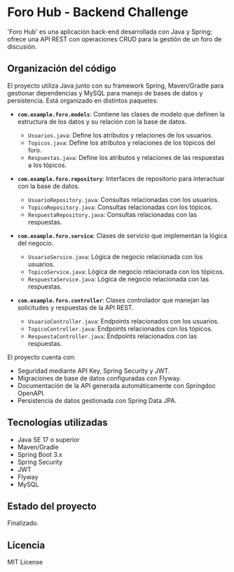 # Foro Hub - Backend Challenge

'Foro Hub' es una aplicación back-end desarrollada con Java y Spring; ofrece una API REST con operaciones CRUD para la gestión de un foro de discusión.

## Organización del código
El proyecto utiliza Java junto con su framework Spring, Maven/Gradle para gestionar dependencias y MySQL para manejo de bases de datos y persistencia. Está organizado en distintos paquetes:

- **`com.example.foro.models`**: Contiene las clases de modelo que definen la estructura de los datos y su relación con la base de datos.
    - `Usuarios.java`: Define los atributos y relaciones de los usuarios.
    - `Topicos.java`: Define los atributos y relaciones de los tópicos del foro.
    - `Respuestas.java`: Define los atributos y relaciones de las respuestas a los tópicos.

- **`com.example.foro.repository`**: Interfaces de repositorio para interactuar con la base de datos.
    - `UsuarioRepository.java`: Consultas relacionadas con los usuarios.
    - `TopicoRepository.java`: Consultas relacionadas con los tópicos.
    - `RespuestaRepository.java`: Consultas relacionadas con las respuestas.

- **`com.example.foro.service`**: Clases de servicio que implementan la lógica del negocio.
    - `UsuarioService.java`: Lógica de negocio relacionada con los usuarios.
    - `TopicoService.java`: Lógica de negocio relacionada con los tópicos.
    - `RespuestaService.java`: Lógica de negocio relacionada con las respuestas.

- **`com.example.foro.controller`**: Clases controlador que manejan las solicitudes y respuestas de la API REST.
    - `UsuarioController.java`: Endpoints relacionados con los usuarios.
    - `TopicoController.java`: Endpoints relacionados con los tópicos.
    - `RespuestaController.java`: Endpoints relacionados con las respuestas.

El proyecto cuenta con:
- Seguridad mediante API Key, Spring Security y JWT.
- Migraciones de base de datos configuradas con Flyway.
- Documentación de la API generada automáticamente con Springdoc OpenAPI.
- Persistencia de datos gestionada con Spring Data JPA.

## Tecnologías utilizadas
- Java SE 17 o superior
- Maven/Gradle
- Spring Boot 3.x
- Spring Security
- JWT
- Flyway
- MySQL

## Estado del proyecto
Finalizado.

## Licencia
MIT License


